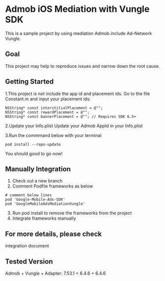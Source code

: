 
# Admob iOS Mediation with Vungle SDK
This is a sample project by using mediation Admob include Ad-Network Vungle.

## Goal
This project may help to reproduce issues and narrow down the root cause.

## Getting Started
1.This project is not include the app id and placement ids.
Go to the file Constant.m and input your placement ids:
```
NSString* const interstitialPlacement = @"";
NSString* const rewardPlacement = @"";
NSString* const bannerPlacement = @""; // Requires SDK 6.5+
```
2.Update your Info.plist
Update your Admob AppId in your Info.plist

3.Run the commmand below with your terminal
```
pod install --repo-update
```

You should good to go now!

## Manually Integration
1. Check out a new branch
2. Comment Podfile frameworks as below
```
# comment below lines
pod 'Google-Mobile-Ads-SDK'
pod 'GoogleMobileAdsMediationVungle'
```
3. Run pod install to remove the frameworks from the project
4. Integrate frameworks manually

## For more details, please check 
integration document


## Tested Version
Admob + Vungle + Adapter:
7.53.1 + 6.4.6 + 6.4.6

